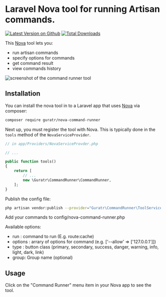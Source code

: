 # Laravel Nova tool for running Artisan commands.
[![Latest Version on Github](https://img.shields.io/packagist/v/guratr/nova-command-runner.svg?style=flat)](https://packagist.org/packages/guratr/nova-command-runner)
[![Total Downloads](https://img.shields.io/packagist/dt/guratr/nova-command-runner.svg?style=flat)](https://packagist.org/packages/guratr/nova-command-runner)

This [Nova](https://nova.laravel.com) tool lets you:
- run artisan commands
- specify options for commands
- get command result
- view commands history

![screenshot of the command runner tool](https://user-images.githubusercontent.com/1502853/50797697-16c4f100-12ef-11e9-99b0-2bf9736236f1.png)

## Installation

You can install the nova tool in to a Laravel app that uses [Nova](https://nova.laravel.com) via composer:

```bash
composer require guratr/nova-command-runner
```

Next up, you must register the tool with Nova. This is typically done in the `tools` method of the `NovaServiceProvider`.

```php
// in app/Providers/NovaServiceProvder.php

// ...

public function tools()
{
    return [
        // ...
        new \Guratr\CommandRunner\CommandRunner,
    ];
}
```

Publish the config file:

``` bash
php artisan vendor:publish --provider="Guratr\CommandRunner\ToolServiceProvider"
```

Add your commands to config/nova-command-runner.php

Available options:
- run : command to run (E.g. route:cache)
- options : arrary of options for command (e.g. ['--allow' => ['127.0.0.1']])  
- type : button class (primary, secondary, success, danger, warning, info, light, dark, link) 
- group: Group name (optional)

## Usage

Click on the "Command Runner" menu item in your Nova app to see the tool.
